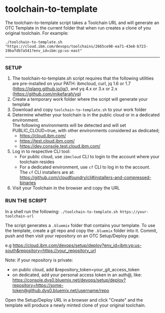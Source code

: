 # toolchain-to-template

The toolchain-to-template script takes a Toolchain URL and will generate an OTC Template in the current folder that when run creates a clone of you original toolchain. For example:
```
./toolchain-to-template.sh "https://cloud.ibm.com/devops/toolchains/2665ce98-ea71-43e8-b723-19bafdb7a541?env_id=ibm:yp:us-east"
```

---
### SETUP
1) The toolchain-to-template.sh script requires that the following utilities are pre-installed on your PATH: ibmcloud, curl, jq 1.6 or 1.7 (https://jqlang.github.io/jq/), and yq 4.x or 3.x or 2.x (https://github.com/mikefarah/yq) 
2) Create a temporary work folder where the script will generate your template
3) Download and copy `toolchain-to-template.sh` to your work folder
4) Determine whether your toolchain is in the public cloud or in a dedicated environment.  
   The following environments will be detected and will set PUBLIC_CLOUD=true, with other environments considered as dedicated;  
   - https://cloud.ibm.com/
   - https://test.cloud.ibm.com/
   - https://dev.console.test.cloud.ibm.com/
5) Log in to respective CLI tool:
   - For public cloud, use `ibmcloud` CLI to login to the account where your toolchain resides
   - For a dedicated environment, use `cf` CLI to log in to the account.  
     The `cf` CLI installers are at: https://github.com/cloudfoundry/cli#installers-and-compressed-binaries
6) Visit your Toolchain in the browser and copy the URL

### RUN THE SCRIPT
In a shell run the following: `./toolchain-to-template.sh https://your-toolchain-url`

The script generates a `.bluemix` folder that contains your template. To use the template, create a git repo and
copy the `.bluemix` folder into it. Commit, push and then visit your repository on an OTC Setup/Deploy page.

e.g https://cloud.ibm.com/devops/setup/deploy?env_id=ibm:yp:us-south&repository=https://your_repository_url

Note: if your repository is private:
 - on public cloud, add &repository_token=your_git_access_token
 - on dedicated, add your personal access token in an auth@, like:  
   https://console.dys0.bluemix.net/devops/setup/deploy?repository=https://some-token@github.dys0.bluemix.net/username/repo

Open the Setup/Deploy URL in a browser and click "Create" and the template will produce a newly minted clone of your original toolchain.
